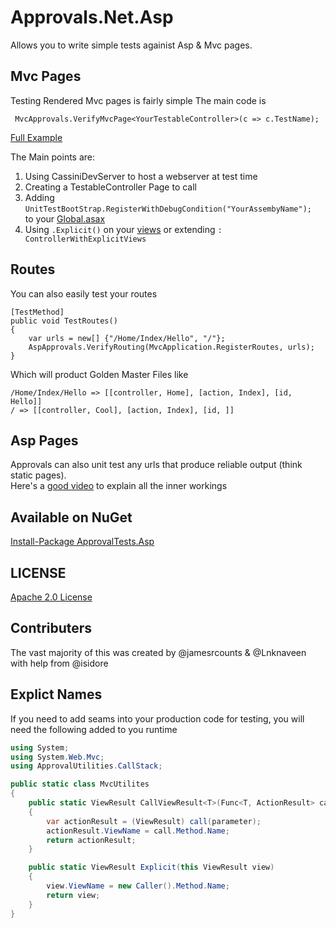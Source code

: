 # Approvals.Net.Asp

Allows you to write simple tests againist Asp & Mvc pages.

Mvc Pages
---
Testing Rendered Mvc pages is fairly simple The main code is 

```
 MvcApprovals.VerifyMvcPage<YourTestableController>(c => c.TestName);

```
[Full Example](https://github.com/approvals/Approvals.Net.Asp/blob/master/ApprovalTests.Asp.Tests/Mvc/MvcTest.cs)

The Main points are:  

  1) Using CassiniDevServer to host a webserver at test time  
  2) Creating a TestableController Page to call  
  3) Adding ``` UnitTestBootStrap.RegisterWithDebugCondition("YourAssembyName");  ``` to your   [Global.asax](https://github.com/approvals/Approvals.Net.Asp/blob/master/MvcApplication.Razor/Global.asax.cs)  
  4) Using ```.Explicit()``` on your [views](https://github.com/approvals/Approvals.Net.Asp/blob/master/MvcApplication.Razor/Controllers/ExampleController.cs) or extending ``` : ControllerWithExplicitViews ```
   

Routes
---
You can also easily test your routes 
```
[TestMethod]
public void TestRoutes()
{
	var urls = new[] {"/Home/Index/Hello", "/"};
	AspApprovals.VerifyRouting(MvcApplication.RegisterRoutes, urls);
}
```
Which will product Golden Master Files like 

```
/Home/Index/Hello => [[controller, Home], [action, Index], [id, Hello]] 
/ => [[controller, Cool], [action, Index], [id, ]] 
```

Asp Pages
---
Approvals can also unit test any urls that produce reliable output (think static pages).  
Here's a [good video](https://www.youtube.com/watch?v=52YouQkd-f8) to explain all the inner workings

Available on NuGet
---
[Install-Package ApprovalTests.Asp](http://nuget.org/packages/ApprovalTests.Asp)

	
## LICENSE
[Apache 2.0 License](https://github.com/SignalR/SignalR/blob/master/LICENSE.md)

Contributers
---
The vast majority of this was created by @jamesrcounts & @Lnknaveen with help from @isidore

## Explict Names
If you need to add seams into your production code for testing, you will need the following added to you runtime

```c#
using System;
using System.Web.Mvc;
using ApprovalUtilities.CallStack;

public static class MvcUtilites
{
	public static ViewResult CallViewResult<T>(Func<T, ActionResult> call, T parameter)
	{
	    var actionResult = (ViewResult) call(parameter);
	    actionResult.ViewName = call.Method.Name;
	    return actionResult;
	}

	public static ViewResult Explicit(this ViewResult view)
	{
	    view.ViewName = new Caller().Method.Name;
	    return view;
	}
}

```
